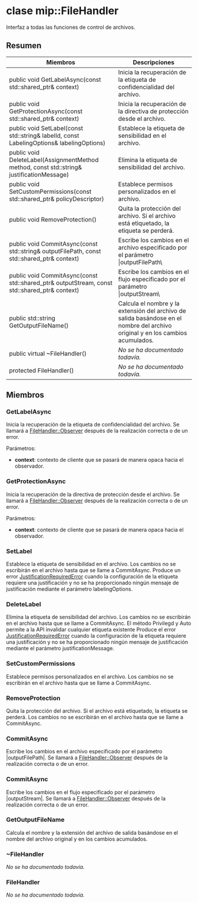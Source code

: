# <a name="class-mipfilehandler"></a>clase mip::FileHandler 
Interfaz a todas las funciones de control de archivos.
  
## <a name="summary"></a>Resumen
 Miembros                        | Descripciones                                
--------------------------------|---------------------------------------------
public void GetLabelAsync(const std::shared_ptr<void>& context)  |  Inicia la recuperación de la etiqueta de confidencialidad del archivo.
public void GetProtectionAsync(const std::shared_ptr<void>& context)  |  Inicia la recuperación de la directiva de protección desde el archivo.
 public void SetLabel(const std::string& labelId, const LabelingOptions& labelingOptions)  |  Establece la etiqueta de sensibilidad en el archivo.
 public void DeleteLabel(AssignmentMethod method, const std::string& justificationMessage)  |  Elimina la etiqueta de sensibilidad del archivo.
public void SetCustomPermissions(const std::shared_ptr<PolicyDescriptor>& policyDescriptor)  |  Establece permisos personalizados en el archivo.
 public void RemoveProtection()  |  Quita la protección del archivo. Si el archivo está etiquetado, la etiqueta se perderá.
public void CommitAsync(const std::string& outputFilePath, const std::shared_ptr<void>& context) | Escribe los cambios en el archivo especificado por el parámetro \|outputFilePath\ |  .
public void CommitAsync(const std::shared_ptr<Stream>& outputStream, const std::shared_ptr<void>& context) | Escribe los cambios en el flujo especificado por el parámetro \|outputStream\ |  .
 public std::string GetOutputFileName()  |  Calcula el nombre y la extensión del archivo de salida basándose en el nombre del archivo original y en los cambios acumulados.
 public virtual ~FileHandler()  | _No se ha documentado todavía._
 protected FileHandler()  | _No se ha documentado todavía._
  
## <a name="members"></a>Miembros
  
### <a name="getlabelasync"></a>GetLabelAsync
Inicia la recuperación de la etiqueta de confidencialidad del archivo.
Se llamará a [FileHandler::Observer](class_mip_filehandler_observer.md) después de la realización correcta o de un error.

Parámetros:  
* **context**: contexto de cliente que se pasará de manera opaca hacia el observador.


  
### <a name="getprotectionasync"></a>GetProtectionAsync
Inicia la recuperación de la directiva de protección desde el archivo.
Se llamará a [FileHandler::Observer](class_mip_filehandler_observer.md) después de la realización correcta o de un error.

Parámetros:  
* **context**: contexto de cliente que se pasará de manera opaca hacia el observador.


  
### <a name="setlabel"></a>SetLabel
Establece la etiqueta de sensibilidad en el archivo.
Los cambios no se escribirán en el archivo hasta que se llame a CommitAsync.
Produce un error [JustificationRequiredError](class_mip_justificationrequirederror.md) cuando la configuración de la etiqueta requiere una justificación y no se ha proporcionado ningún mensaje de justificación mediante el parámetro labelingOptions.
  
### <a name="deletelabel"></a>DeleteLabel
Elimina la etiqueta de sensibilidad del archivo.
Los cambios no se escribirán en el archivo hasta que se llame a CommitAsync. El método Privilegd y Auto permite a la API invalidar cualquier etiqueta existente Produce el error [JustificationRequiredError](class_mip_justificationrequirederror.md) cuando la configuración de la etiqueta requiere una justificación y no se ha proporcionado ningún mensaje de justificación mediante el parámetro justificationMessage.
  
### <a name="setcustompermissions"></a>SetCustomPermissions
Establece permisos personalizados en el archivo.
Los cambios no se escribirán en el archivo hasta que se llame a CommitAsync.
  
### <a name="removeprotection"></a>RemoveProtection
Quita la protección del archivo. Si el archivo está etiquetado, la etiqueta se perderá.
Los cambios no se escribirán en el archivo hasta que se llame a CommitAsync.
  
### <a name="commitasync"></a>CommitAsync
Escribe los cambios en el archivo especificado por el parámetro |outputFilePath|.
Se llamará a [FileHandler::Observer](class_mip_filehandler_observer.md) después de la realización correcta o de un error.
  
### <a name="commitasync"></a>CommitAsync
Escribe los cambios en el flujo especificado por el parámetro |outputStream|.
Se llamará a [FileHandler::Observer](class_mip_filehandler_observer.md) después de la realización correcta o de un error.
  
### <a name="getoutputfilename"></a>GetOutputFileName
Calcula el nombre y la extensión del archivo de salida basándose en el nombre del archivo original y en los cambios acumulados.
  
### <a name="filehandler"></a>~FileHandler
_No se ha documentado todavía._

  
### <a name="filehandler"></a>FileHandler
_No se ha documentado todavía._
